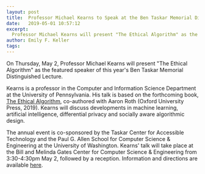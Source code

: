 ```yaml
---
layout: post
title:  Professor Michael Kearns to Speak at the Ben Taskar Memorial Distinguished Lecture
date:   2019-05-01 10:57:12
excerpt:
  Professor Michael Kearns will present "The Ethical Algorithm" as the featured speaker of this year's Ben Taskar Memorial Distinguished Lecture.
author: Emily F. Keller
tags: 
---
```


On Thursday, May 2, Professor Michael Kearns will present "The Ethical Algorithm" as the featured speaker of this year's Ben Taskar Memorial Distinguished Lecture. 

Kearns is a professor in the Computer and Information Science Department at the University of Pennsylvania. His talk is based on the forthcoming book, [The Ethical Algorithm](https://global.oup.com/academic/product/the-ethical-algorithm-9780190948207?cc=us&lang=en&), co-authored with Aaron Roth (Oxford University Press, 2019). Kearns will discuss developments in machine learning, artificial intelligence, differential privacy and socially aware algorithmic design.

The annual event is co-sponsored by the Taskar Center for Accessible Technology and the Paul G. Allen School for Computer Science & Engineering at the University of Washington. Kearns' talk will take place at the Bill and Melinda Gates Center for Computer Science & Engineering from 3:30-4:30pm May 2, followed by a reception. Information and directions are available [here](https://tcat.cs.washington.edu/event/the-ethical-algorithm-ben-taskar-memorial-lecture-by-michael-kearns/).

